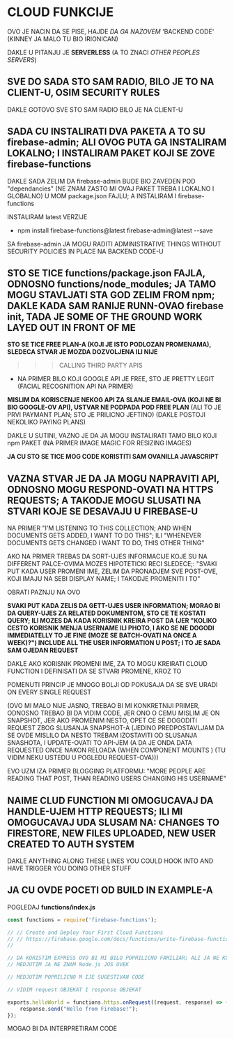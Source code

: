 # CLOUD FUNKCIJE

OVO JE NACIN DA SE PISE, HAJDE *DA GA NAZOVEM* 'BACKEND CODE' (KINNEY JA MALO TU BIO IRIONICAN)

DAKLE U PITANJU JE **SERVERLESS** (A TO ZNACI *OTHER PEOPLES SERVERS*)

## SVE DO SADA STO SAM RADIO, BILO JE TO NA CLIENT-U, OSIM SECURITY RULES

DAKLE GOTOVO SVE STO SAM RADIO BILO JE NA CLIENT-U

## SADA CU INSTALIRATI DVA PAKETA A TO SU firebase-admin; ALI OVOG PUTA GA INSTALIRAM LOKALNO; I INSTALIRAM PAKET KOJI SE ZOVE firebase-functions

DAKLE SADA ZELIM DA firebase-admin BUDE BIO ZAVEDEN POD "dependancies" (NE ZNAM ZASTO MI OVAJ PAKET TREBA I LOKALNO I GLOBALNO) U MOM package.json FAJLU; A INSTALIRAM I firebase-functions

INSTALIRAM latest VERZIJE

- npm install firebase-functions@latest firebase-admin@latest --save

SA firebase-admin JA MOGU RADITI ADMINISTRATIVE THINGS WITHOUT SECURITY POLICIES IN PLACE NA BACKEND CODE-U

## STO SE TICE functions/package.json FAJLA, ODNOSNO functions/node_modules; JA TAMO MOGU STAVLJATI STA GOD ZELIM FROM npm; DAKLE KADA SAM RANIJE RUNN-OVAO firebase init, TADA JE SOME OF THE GROUND WORK LAYED OUT IN FRONT OF ME

**STO SE TICE FREE PLAN-A (KOJI JE ISTO PODLOZAN PROMENAMA), SLEDECA STVAR JE MOZDA DOZVOLJENA ILI NIJE**

>>> CALLING THIRD PARTY APIS

- NA PRIMER BILO KOJI GOOGLE API JE FREE, STO JE PRETTY LEGIT (FACIAL RECOGNITION API NA PRIMER)

**MISLIM DA KORISCENJE NEKOG API ZA SLANJE EMAIL-OVA (KOJI NE BI BIO GOOGLE-OV API), USTVAR NE PODPADA POD FREE PLAN** (ALI TO JE PRVI PAYMANT PLAN; STO JE PRILICNO JEFTINO) (DAKLE POSTOJI NEKOLIKO PAYING PLANS)

DAKLE U SUTINI, VAZNO JE DA JA MOGU INSTALIRATI TAMO BILO KOJI npm PAKET (NA PRIMER IMAGE MAGIC FOR RESIZING IMAGES)

**JA CU STO SE TICE MOG CODE KORISTITI SAM OVANILLA JAVASCRIPT**

## VAZNA STVAR JE DA JA MOGU NAPRAVITI API, ODNOSNO MOGU RESPOND-OVATI NA HTTPS REQUESTS; A TAKODJE MOGU SLUSATI NA STVARI KOJE SE DESAVAJU U FIREBASE-U

NA PRIMER "I'M LISTENING TO THIS COLLECTION; AND WHEN DOCUMENTS GETS ADDED, I WANT TO DO THIS"; ILI "WHENEVER DOCUMENTS GETS CHANGED I WANT TO DO, THIS OTHER THING"

AKO NA PRIMER TREBAS DA SORT-UJES INFORMACIJE KOJE SU NA DIFFERENT PALCE-OVIMA MOZES HIPOTETICKI RECI SLEDECE;: "SVAKI PUT KADA USER PROMENI IME, ZELIM DA PRONADJEM SVE POST-OVE, KOJI IMAJU NA SEBI DISPLAY NAME; I TAKODJE PROMENITI I TO"

OBRATI PAZNJU NA OVO

**SVAKI PUT KADA ZELIS DA GETT-UJES USER INFORMATION; MORAO BI DA QUERY-UJES ZA RELATED DOKUMENTOM, STO CE TE KOSTATI QUERY; ILI MOZES DA KADA KORISNIK KREIRA POST DA (JER "KOLIKO CESTO KORISNIK MENJA USERNAME ILI PHOTO, I AKO SE NE DOGODI IMMEDIATELLY TO JE FINE (MOZE SE BATCH-OVATI NA ONCE A WEEK)?") INCLUDE ALL THE USER INFORMATION U POST; I TO JE SADA SAM OJEDAN REQUEST**

DAKLE AKO KORISNIK PROMENI IME, ZA TO MOGU KREIRATI CLOUD FUNCTION I DEFINISATI DA SE STVARI PROMENE, KROZ TO

POMENUTI PRINCIP JE MNOGO BOLJI OD POKUSAJA DA SE SVE URADI ON EVERY SINGLE REQUEST

(OVO MI MALO NIJE JASNO, TREBAO BI MI KONKRETNIJI PRIMER, ODNOSNO TREBAO BI DA VIDIM CODE, JER ONO O CEMU MISLIM JE ON SNAPSHOT, JER AKO PROMENIM NESTO, OPET CE SE DOGODITI REQUEST ZBOG SLUSANJA SNAPSHOT-A (JEDINO PREDPOSTAVLJAM DA SE OVDE MISLILO DA NESTO TREBAM IZOSTAVITI OD SLUSANJA SNASHOTA,  I UPDATE-OVATI TO API-JEM (A DA JE ONDA DATA REQUESTED ONCE NAKON RELOADA (WHEN COMPONENT MOUNTS ) (TU VIDIM NEKU USTEDU U POGLEDU REQUEST-OVA)))

EVO UZM IZA PRIMER BLOGGING PLATFORMU: "MORE PEOPLE ARE READING THAT POST, THAN READING USERS CHANGING HIS USERNAME"

## NAIME CLUD FUNCTION MI OMOGUCAVAJ DA HANDLE-UJEM HTTP REQUESTS; ILI MI OMOGUCAVAJ UDA SLUSAM NA: CHANGES TO FIRESTORE, NEW FILES UPLOADED, NEW USER CREATED TO AUTH SYSTEM

DAKLE ANYTHING ALONG THESE LINES YOU COULD HOOK INTO AND HAVE TRIGGER YOU DOING OTHER STUFF

## JA CU OVDE POCETI OD BUILD IN EXAMPLE-A

POGLEDAJ **functions/index.js**

```javascript
const functions = require('firebase-functions');

// // Create and Deploy Your First Cloud Functions
// // https://firebase.google.com/docs/functions/write-firebase-functions
//

// DA KORISTIM EXPRESS OVO BI MI BILO POPRILICNO FAMILIAR; ALI JA NE KORISTIM
// MEDJUTIM JA NE ZNAM Node.js JOS UVEK

// MEDJUTIM POPRILICNO M IJE SUGESTIVAN CODE

// VIDIM request OBJEKAT I response OBJEKAT

exports.helloWorld = functions.https.onRequest((request, response) => {
    response.send("Hello from Firebase!");
});

```

MOGAO BI DA INTERPRETIRAM CODE

